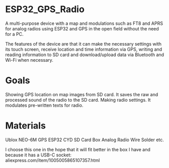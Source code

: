 # ESP32_GPS_Radio
A multi-purpose device with a map and modulations such as FT8 and APRS for analog radios using ESP32 and GPS in the open field without the need for a PC.

The features of the device are that it can make the necessary settings with its touch screen, receive location and time information via GPS, writing and reading information to SD card and download/upload data via Bluetooth and Wi-Fi when necessary.

# Goals
Showing GPS location on map images from SD card.
It saves the raw and processed sound of the radio to the SD card.
Making radio settings.
It modulates pre-written texts for radio.

# Materials
Ublox NEO-6M GPS
ESP32 CYD
SD Card
Box
Analog Radio
Wire
Solder
etc.


I choose this one in the hope that it will fit better in the box I have and because it has a USB-C socket:
aliexpress.com/item/1005005865107357.html
